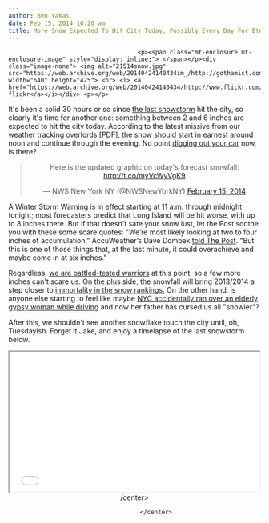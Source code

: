 ```yaml
---
author: Ben Yakas
date: Feb 15, 2014 10:20 am
title: More Snow Expected To Hit City Today, Possibly Every Day For Eternity
---
```


	
										<p><span class="mt-enclosure mt-enclosure-image" style="display: inline;"> </span></p><div class="image-none"> <img alt="21514snow.jpg" src="https://web.archive.org/web/20140424140434im_/http://gothamist.com/attachments/byakas/21514snow.jpg" width="640" height="425"> <br> <i> <a href="https://web.archive.org/web/20140424140434/http://www.flickr.com/photos/geneko/12531281254/">mrgeneko&apos;s flickr</a></i></div> <p></p>

<p>It&apos;s been a solid 30 hours or so since <a href="https://web.archive.org/web/20140424140434/http://gothamist.com/2014/02/13/thundersnow_cometh.php">the last snowstorm</a> hit the city, so clearly it&apos;s time for another one: something between 2 and 6 inches are expected to hit the city today. According to the latest missive from our weather tracking overlords [<a href="https://web.archive.org/web/20140424140434/http://www.erh.noaa.gov/okx/WxBriefing_FB.pdf">PDF</a>], the snow should start in earnest around noon and continue through the evening. No point <a href="https://web.archive.org/web/20140424140434/http://gothamist.com/2014/02/14/snowed_in_cars_nyc.php">digging out your car</a> now, is there?</p>

<center><blockquote class="twitter-tweet" lang="en"><p>Here is the updated graphic on today&apos;s forecast snowfall: <a href="https://web.archive.org/web/20140424140434/http://t.co/myVcWyVgK9">http://t.co/myVcWyVgK9</a></p>&#x2014; NWS New York NY (@NWSNewYorkNY) <a href="https://web.archive.org/web/20140424140434/https://twitter.com/NWSNewYorkNY/statuses/434652412536975360">February 15, 2014</a></blockquote>
<script async src="//web.archive.org/web/20140424140434js_/http://platform.twitter.com/widgets.js" charset="utf-8"></script></center>

<p>A Winter Storm Warning is in effect starting at 11 a.m. through midnight tonight; most forecasters predict that Long Island will be hit worse, with up to 8 inches there. But if that doesn&apos;t sate your snow lust, let the Post soothe you with these some scare quotes: &quot;We&#x2019;re most likely looking at two to four inches of accumulation,&#x201D; AccuWeather&#x2019;s Dave Dombek <a href="https://web.archive.org/web/20140424140434/http://nypost.com/2014/02/14/no-relief-six-more-inches-of-snow-predicted-for-nyc/">told The Post</a>. &quot;But this is one of those things that, at the last minute, it could overachieve and maybe come in at six inches.&quot;</p>

<p>Regardless, <a href="https://web.archive.org/web/20140424140434/http://gothamist.com/tags/snow">we are battled-tested warriors</a> at this point, so a few more inches can&apos;t scare us. On the plus side, the snowfall will bring 2013/2014 a step closer to <a href="https://web.archive.org/web/20140424140434/http://gothamist.com/2014/02/14/history_snow_nyc.php">immortality in the snow rankings.</a> On the other hand, is anyone else starting to feel like maybe <a href="https://web.archive.org/web/20140424140434/http://en.wikipedia.org/wiki/Thinner_(film)">NYC accidentally ran over an elderly gypsy woman while driving</a> and now her father has cursed us all &quot;snowier&quot;? </p>

<p>After this, we shouldn&apos;t see another snowflake touch the city until, oh, Tuesdayish. Forget it Jake, and enjoy a timelapse of the last snowstorm below.</p>

<center><iframe src="//web.archive.org/web/20140424140434if_/http://player.vimeo.com/video/86674417" width="500" height="281" webkitallowfullscreen="" mozallowfullscreen="" allowfullscreen></iframe>/center&gt;					
										
									
				</center>